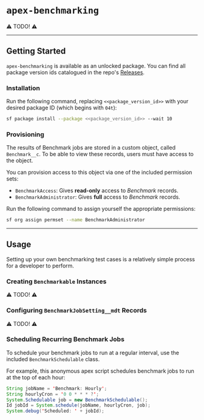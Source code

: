 # `apex-benchmarking`

:warning: TODO! :warning:

---

## Getting Started

`apex-benchmarking` is available as an unlocked package. You can find all package version ids catalogued in the repo's [Releases](https://github.com/jasonsiders/apex-benchmarking/releases/).

### Installation

Run the following command, replacing `<<package_version_id>>` with your desired package ID (which begins with `04t`):

```sh
sf package install --package <<package_version_id>> --wait 10
```

### Provisioning

The results of Benchmark jobs are stored in a custom object, called `Benchmark__c`. To be able to view these records, users must have access to the object.

You can provision access to this object via one of the included permission sets:

- `BenchmarkAccess`: Gives **read-only** access to _Benchmark_ records.
- `BenchmarkAdministrator`: Gives **full** access to _Benchmark_ records.

Run the following command to assign yourself the appropriate permissions:

```sh
sf org assign permset --name BenchmarkAdministrator
```

---

## Usage

Setting up your own benchmarking test cases is a relatively simple process for a developer to perform.

### Creating `Benchmarkable` Instances

:warning: TODO! :warning:

### Configuring `BenchmarkJobSetting__mdt` Records

:warning: TODO! :warning:

### Scheduling Recurring Benchmark Jobs

To schedule your benchmark jobs to run at a regular interval, use the included `BenchmarkSchedulable` class.

For example, this anonymous apex script schedules benchmark jobs to run at the top of each hour:

```java
String jobName = 'Benchmark: Hourly';
String hourlyCron = '0 0 * * * ?';
System.Schedulable job = new BenchmarkSchedulable();
Id jobId = System.schedule(jobName, hourlyCron, job);
System.debug('Scheduled: ' + jobId);
```
